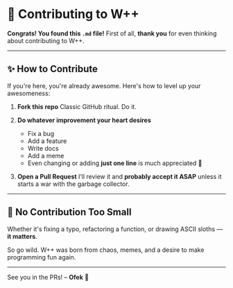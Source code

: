 # 🎉 Contributing to W++

**Congrats! You found this `.md` file!**
First of all, **thank you** for even thinking about contributing to W++.

---

## ✨ How to Contribute

If you're here, you're already awesome. Here's how to level up your awesomeness:

1. **Fork this repo**
   Classic GitHub ritual. Do it.

2. **Do whatever improvement your heart desires**

   * Fix a bug
   * Add a feature
   * Write docs
   * Add a meme
   * Even changing or adding **just one line** is much appreciated 💙

3. **Open a Pull Request**
   I’ll review it and **probably accept it ASAP** unless it starts a war with the garbage collector.

---

## 🧠 No Contribution Too Small

Whether it's fixing a typo, refactoring a function, or drawing ASCII sloths — **it matters**.

So go wild. W++ was born from chaos, memes, and a desire to make programming fun again.

---

See you in the PRs!
– **Ofek** 🦥

